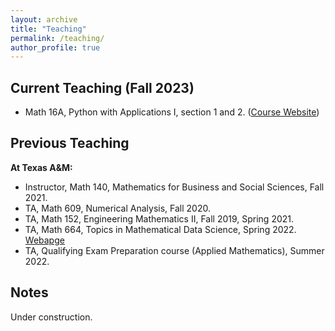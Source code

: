 ```yaml
---
layout: archive
title: "Teaching"
permalink: /teaching/
author_profile: true
---
```


## Current Teaching (Fall 2023) ##
* Math 16A, Python with Applications I, section 1 and 2. ([Course Website](PIC16A.md))

## Previous Teaching ##

**At Texas A&M:**
* Instructor, Math 140, Mathematics for Business and Social Sciences, Fall 2021.
* TA, Math 609,  Numerical Analysis, Fall 2020. 
* TA, Math 152, Engineering Mathematics II, Fall 2019, Spring 2021.
* TA, Math 664, Topics in Mathematical Data Science, Spring 2022. [Webapge](S2022_DS664.md)
* TA, Qualifying Exam Preparation course (Applied Mathematics), Summer 2022.
<!---[Past Qual Problem Set](https://www.math.tamu.edu/graduate/phd/quals.html) and my handwritten [Solutions](https://github.com/liaochunyang/liaochunyang.github.io/tree/gh-pages/_teaching/Applied_Qual)--->

<!---Grader:
* Math 152, Engineering Mathematics II, Summer 2019
* Math 401, Advanced Engineering Mathematics, Spring 2019
* Math 602, Methods and Applications of Partial Differential Equations, Fall 2018
* Math 677, Mathematical Foundations for Data Science, Fall 2022, Spring 2023--->

## Notes ##

Under construction.
